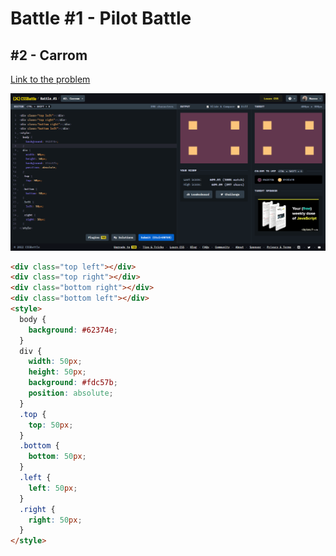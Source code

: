 # Battle #1 - Pilot Battle

## #2 - Carrom

[Link to the problem](https://cssbattle.dev/play/2)

![result](./images/002_carrom.png)

```html
<div class="top left"></div>
<div class="top right"></div>
<div class="bottom right"></div>
<div class="bottom left"></div>
<style>
  body {
    background: #62374e;
  }
  div {
    width: 50px;
    height: 50px;
    background: #fdc57b;
    position: absolute;
  }
  .top {
    top: 50px;
  }
  .bottom {
    bottom: 50px;
  }
  .left {
    left: 50px;
  }
  .right {
    right: 50px;
  }
</style>
```
